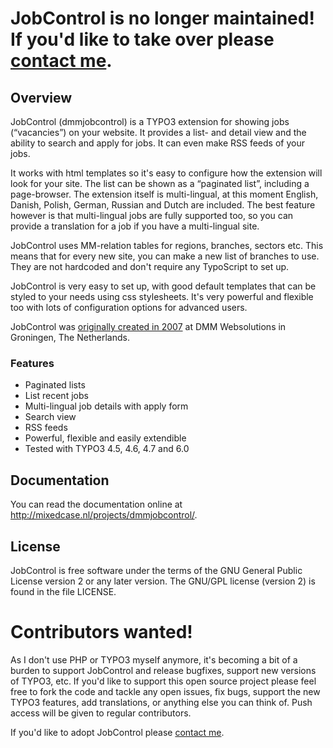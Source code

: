 # JobControl is no longer maintained! If you'd like to take over please [contact me](https://github.com/kevinrenskers).

## Overview
JobControl (dmmjobcontrol) is a TYPO3 extension for showing jobs (“vacancies”) on your website. It provides a list- and detail view and the ability to search and apply for jobs. It can even make RSS feeds of your jobs.

It works with html templates so it's easy to configure how the extension will look for your site. The list can be shown as a “paginated list”, including a page-browser. The extension itself is multi-lingual, at this moment English, Danish, Polish, German, Russian and Dutch are included. The best feature however is that multi-lingual jobs are fully supported too, so you can provide a translation for a job if you have a multi-lingual site.

JobControl uses MM-relation tables for regions, branches, sectors etc. This means that for every new site, you can make a new list of branches to use. They are not hardcoded and don't require any TypoScript to set up.

JobControl is very easy to set up, with good default templates that can be styled to your needs using css stylesheets. It's very powerful and flexible too with lots of configuration options for advanced users.

JobControl was [originally created in 2007](http://mixedcase.nl/articles/2013/04/10/dmmjobcontrol-six-years-old/) at DMM Websolutions in Groningen, The Netherlands.

### Features
* Paginated lists
* List recent jobs
* Multi-lingual job details with apply form
* Search view
* RSS feeds
* Powerful, flexible and easily extendible
* Tested with TYPO3 4.5, 4.6, 4.7 and 6.0

## Documentation
You can read the documentation online at http://mixedcase.nl/projects/dmmjobcontrol/.

## License
JobControl is free software under the terms of the
GNU General Public License version 2 or any later version.
The GNU/GPL license (version 2) is found in the file LICENSE.

# Contributors wanted!
As I don't use PHP or TYPO3 myself anymore, it's becoming a bit of a burden to support JobControl and release bugfixes, support new versions of TYPO3, etc. If you'd like to support this open source project please feel free to fork the code and tackle any open issues, fix bugs, support the new TYPO3 features, add translations, or anything else you can think of. Push access will be given to regular contributors.

If you'd like to adopt JobControl please [contact me](https://github.com/kevinrenskers).
